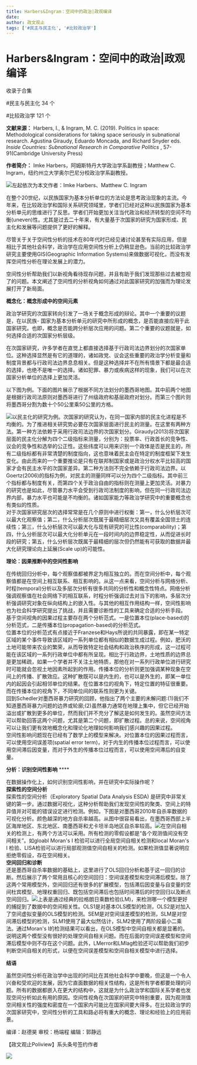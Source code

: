 ```yaml
---
title: Harbers&Ingram：空间中的政治|政观编译
date: 
author: 政文观止
tags: ['#民主与民主化', '#比较政治学']
---
```

# Harbers&Ingram：空间中的政治|政观编译


收录于合集

#民主与民主化 34 个

#比较政治学 121 个

**文献来源：** Harbers, I., & Ingram, M. C. (2019). Politics in space:
Methodological considerations for taking space seriously in subnational
research. Agustina Giraudy, Eduardo Moncada, and Richard Snyder eds. _Inside
Countries: Subnational Research in Comparative Politics_ , 57-91(Cambridge
University Press)  

  

 **作者简介：** Imke Harbers，阿姆斯特丹大学政治学系副教授；Matthew C. Ingram，纽约州立大学奥尔巴尼分校政治学系副教授。

![](/images/224/2.png)左起依次为本文作者：Imke Harbers、Matthew C. Ingram

  

‍‍在整个20世纪，以民族国家为基本分析单位的方法论是思考政治现象的主流。今年来，在比较政治学和国际关系研究领域里，学者们已经对这种以民族国家为基本分析单元的思维进行了反思。学者们开始更加关注当代政治和经济转型的空间不均衡(uneven)性。尤其是过去二十年来，有大量基于次国家的研究为国家形成、民主化和发展等问题提供了更好的解释。

  

尽管关于关于空间性分析的技术在80年代时已经见诸讨论甚至有实际应用，但是相比于其他社会科学，政治学在应用空间性分析上仍稍显逊色。当前的比较政治学研究主要使用GIS(Geographic
Information Systems)来做数据可视化，而没有发挥空间性分析在理论发展上的潜力。

  

空间性分析帮助我们以新视角看待现存问题，并且有助于我们发现那些过去被忽视了的问题。本文阐述了空间性的分析视角如何通过对此国家研究的加强而为理论发展打开了新局面。‍‍

  

 **概念化：概念形成中的空间元素**

政治学研究的次国家转向引发了一场关于概念形成的辩论。其中一个重要的议题是，在以民族-
国家为基本分析单元的研究中所形成的概念，是否能直接应用于此国家研究。也即，概念是否能跨分析层次应用的问题。第二个重要的议题就是，如何选择合适的次国家分析层级。

  

在次国家研究，许多学者在直觉上都直接选择基于行政司法边界划分的次国家单位。这种选择显然是有它的道理的，诸如政党、议会这些重要的政治学分析变量和制度背景都与行政司法边界息息相关。但是这种选择并不在所有情景下都是最合适的选择，也绝不是唯一的选择。诸如犯罪、暴力或疾病这样的现象，我们可以在次国家分析单位的选择上更加灵活。

  

以下图为例。下面的图片展示了根据不同方法划分的墨西哥地图。其中前两个地图是根据行政司法原则对墨西哥进行了州级政府和基层政府对划分。而第三个图片则将墨西哥分割为数十个50公里乘50公里的方格。

![](/images/224/3.png)以民主化的研究为例。次国家的研究认为，在同一国家内部的民主化进程是不均衡的。为了推进相关研究势必要在次国家层面进行民主的测量。在这里有两种方法。第一种方法依赖于采用行政司法边界的次国家划分。Giraudy(2013)将次国家层面的民主化分解为四个二级指标来测量，分别为：投票率、行政首长的竞争性、议会的竞争性和选举的公正性。这些纬度可以用来识别一个政体是否是民主的，所有二级指标都有非常清楚的制度指向，这也意味着民主会在特定的制度框架下发生变化。由此而来的一个重要推论是只有在联邦制国家或是政治分权水平比较高的国家才会有民主水平的次国家差异。第二种方法则不完全依赖于行政司法边界。以Goertz(2006)的指标为例，对民主的测量同样可以分为四个二级指标。其中前三个指标都与制度有关，而第四个关于政治自由的指标则在测量上更加灵活。对暴力的研究也是如此，尽管暴力水平会受到行政司法制度的影响，但在同一行政司法边界内部，暴力水平也可能是不均衡的。诸如国家能力等政治学研究中的重要概念也有类似的性质。  
对于次国家研究层次的选择常常是在几个原则中进行权衡：第一，什么分析层次可以最大化观察值；第二，什么分析层次既属于最精细层次又具有覆盖全国领土的连续性；第三，什么分析层次可以最大化与现有研究的可比性(comparability)；第四，什么分析层次可以最大化分析单元在一段时间内的边界稳定性，从而促进长时段的研究；第五，什么分析层次既属于最精细的层次但仍然能有可获取的数据并最大化研究理论向上延展(Scale
up)的可能性。

  

 **理论：因果推断中的空间性影响**

在传统回归分析中，每个观察值都被界定为相互独立的。而在空间分析中，每个观察值都是在空间上相互联系、相互影响的。从这一点来看，空间分析与网络分析、时程(temporal)分析以及多层次分析有很多共同的分析性和概念性特点。网络分析强调观察值在社会网络下的相互联系，时程分析强调过去对当下的影响，多层次分析强调研究对象在纵向结构上的嵌入性。与其他的相互作用结构一样，空间性影响也为社会科学研究提出了挑战，并且需要诊断性的工具来确定合适的分析手段。  
基于空间视角的因果过程主要存在两个分析范式。一是位置本位(place-based)的分析范式，二是传播本位(propagation-based)的分析范式。  
位置本位的分析范式有点接近于Franzese和Hays所说的共同暴露，即在某一特定区域的某个事件导致该区域的一系列单位都有相似的数据生成过程。例如，肥沃的土地可能带来农业的繁荣，从而导致特定社会结构和政治秩序的形成，这一过程可能在该区域的一系列行政单位中都有所呈现。相比于行政边界，土地性质的边界总是更加稀疏，如果一个学者并不关注土地特质，那他在对一系列行政单位进行研究时可能就会忽视土地因素所起到的作用。传播本位的分析则更加强调某种现象在空间上的传播、扩散效应。这种扩散既可以是内生的，也可以是外生的，即某一单位内的起因会引起相邻单位的结果。在位置本位的视角下，特定位置的特征很重要。而在传播本位的视角下，不同单位间的联系性则更为关键。  
回到Schedler对墨西哥暴力研究的回顾，他指出了两个主要的未解问题:(1)我们不知道墨西哥暴力问题的边界或轮廓;(2)虽然暴力通常在地理上集中，但它已经开始溢出或扩散到更多的单位，然而我们并不充分了解这是如何发生的。虽然空间方法可以帮助回答这两个问题，尤其是第二个问题，即扩散过程。总的来说，空间视角可以让我们更有效地概念化和理论化地理如何影响我们感兴趣的因果过程。  
空间性影响问题现在已经有了数学上的模型来解决。对位置本位的因果过程而言，可以使用空间误差项(spatial error
term)，对于内生的传播本位过程而言，可以使用空间滞后因变量，而对于外生的传播本位过程而言，可以使用空间滞后的自变量。

  

 **分析：识别空间性影响** ****

在数据操作化上，如何识别空间性影响，并在研究中实际操作呢？  
 **探索性的空间分析**  
探索性的空间分析（Exploratory Spatial Data Analysis ESDA)
是研究中非常关键的第一步。通过数据可视化，这种分析帮助我们发现空间性的聚类、空间上的特异值并对可能的错误设定进行检测。例如，下图是对墨西哥2010年自杀率数据的可视化分析。颜色越深的地方自杀率越高。从图中很容易看出，在墨西哥西部上半区海岸地区、东北地区、南墨西哥和尤卡坦半岛地区自杀率较高。![](/images/224/4.png)在空间自相关的检测上，有两个方法可以采用。所有检测的零假设都是“各个观测值间没有空间相关”。如gloabl
Moran's I 检验可以进行全局空间自相关检测和local Moran's I
检验、LISA检验可以进行局部观测值空间自相关的检测。如果检测值显著说明应拒绝零假设，存在空间相关。  
 **空间回归和诊断**  
还是墨西哥自杀率数据的基础上，这里进行了OLS回归分析和基于这一回归的诊断。然后展示了两个常用且核心的空间回归：空间误差模型和空间滞后模型。除了这两个常用模型外，空间回归还有很多的扩展模型，包括滞后因变量与自变量的空间杜宾模型、地理权重回归、既包括空间滞后也包括时间滞后的时空回归以及断点空间回归。![](/images/224/5.png)上表是通过经典的拉格朗日乘数检验(LM)，来检测哪一个模型更好的捕捉到了数据中的空间相关性。OLS1是对基本OLS模型的检测，OLS2是对加入了空间虚拟变量的OLS模型的检测。SEM是对空间误差模型的检测，SLM是对空间滞后模型的检测，SLM1使用了最大似然估计，SLM2使用了两阶段最小二乘法。通过Moran's
I的检测结果可以看出，在OLS模型中空间自相关都是显著的。说明这两个模型没有很好的处理空间自相关问题。而在后面的空间误差模型和空间滞后模型中则不存在这个问题。此外，LMerror和LMlag检验还可以帮助我们初步判断空间自相关的形式，以便在空间误差模型和空间自相关模型中进行选择。

  

 **结语**

虽然空间性分析在政治学中出现的时间比在其他社会科学中要晚，但这是一个令人兴奋和受欢迎的发展，因为它直面数据的相关性结构，这是所有学者都要处理的问题。所有的数据都嵌入在更大的结构中，这就是为什么政治学和国际关系学者也发现空间分析如此有用的原因。空间性视角在次国家的研究中特别重要，因为观测值空间相关性的强度和密度在一个国家内可能比在国家间要大得多。在比较政治学的次国家研究中，空间性分析的工具和路必将有重大的概念、理论和经验上的应用前景。

  

编译：赵德昊 审校：杨端程 编辑：郭静远

【政文观止Poliview】系头条号签约作者

  

![](/images/224/6.jpeg)

  

